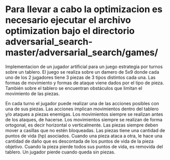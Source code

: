 #    Para llevar a cabo la optimizacion es necesario ejecutar el archivo optimization bajo el directorio adversarial_search-master/adversarial_search/games/                       #

Implementacion de un jugador artificial para un juego estrategia por turnos sobre un tablero.
El juego se realiza sobre un damero de 5x9 donde cada uno de los 2 jugadores tiene 3 piezas de 3 tipos distintos
cada una. Las formas de movimiento y formas de ataque viene dados por el tipo de pieza. También sobre el
tablero se encuentran obstáculos que limitan el movimiento de las piezas.

En cada turno el jugador puede realizar una de las acciones posibles con una de sus piezas. Las acciones implican
movimientos dentro del tablero y/o ataques a piezas enemigas. Los movimientos siempre se realizan antes de los
ataques, de hacerse. Los movimientos siempre se realizan de forma ortogonal, es decir horizontal o verticalmente.
Las piezas siempre deben mover a casillas que no estén bloqueadas.
Las piezas tiene una cantidad de puntos de vida (hp) asociados. Cuando una pieza ataca a otra, le hace una
cantidad de daño que es descontada de los puntos de vida de la pieza objetivo. Cuando la pieza pierde todos sus
puntos de vida, es removida del tablero. Un jugador pierde cuando queda sin piezas. 
